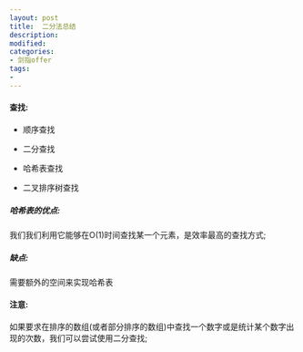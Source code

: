 ```yaml
---
layout: post
title:  二分法总结
description: 
modified: 
categories: 
- 剑指offer
tags:
- 
---
```


#### 查找:

* 顺序查找

* 二分查找

* 哈希表查找

* 二叉排序树查找

##### 哈希表的优点:

我们我们利用它能够在O(1)时间查找某一个元素，是效率最高的查找方式;

##### 缺点:

需要额外的空间来实现哈希表

#### 注意:

如果要求在排序的数组(或者部分排序的数组)中查找一个数字或是统计某个数字出现的次数，我们可以尝试使用二分查找;


